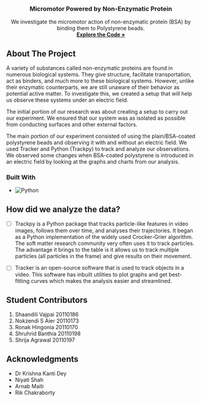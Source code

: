 
<!-- PROJECT LOGO -->
<br />
<div align="center">

<h3 align="center">Micromotor Powered by Non-Enzymatic Protein</h3>

  <p align="center">
    We investigate the micromotor action of non-enzymatic protein (BSA) by binding them to Polystyrene beads.
    <br />
    <a href="https://github.com/sbthycode/Data-Analysis-for-Micromotor-Action/blob/main/BS191_BSA_Tracking.ipynb"><strong>Explore the Code »</strong></a>
    <br />
  </p>
</div>

<!-- ABOUT THE PROJECT -->
## About The Project

A variety of substances called non-enzymatic proteins are found in numerous biological systems. They give structure, facilitate transportation, act as binders, and much more to these biological systems. However, unlike their enzymatic counterparts, we are still unaware of their behavior as potential active matter. To investigate this, we created a setup that will help us observe these systems under an electric field.

The initial portion of our research was about creating a setup to carry out our experiment. We ensured that our system was as isolated as possible from conducting surfaces and other external factors.

The main portion of our experiment consisted of using the plain/BSA-coated polystyrene beads and observing it with and without an electric field. We used Tracker and Python (Trackpy) to track and analyze our observations. We observed some changes when BSA-coated polystyrene is introduced in an electric field by looking at the graphs and charts from our analysis. 


### Built With

* ![Python](https://img.shields.io/badge/python-3670A0?style=for-the-badge&logo=python&logoColor=ffdd54)


## How did we analyze the data?

- [ ] Trackpy is a Python package that tracks particle-like features in video images, follows them over time, and analyses their trajectories. It began as a Python implementation of the widely used Crocker-Grier algorithm. The soft matter research community very often uses it to track particles. The advantage it brings to the table is it allows us to track multiple particles (all particles in the frame) and give results on their movement. 

- [ ] Tracker is an open-source software that is used to track objects in a video. This software has inbuilt utilities to plot graphs and get best-fitting curves which makes the analysis easier and streamlined.


## Student Contributors  

  1. Shaandili Vajpai 20110186 
  2. Nokzendi S Aier 20110173 
  3. Ronak Hingonia 20110170 
  4. Shruhrid Banthia 20110198  
  5. Shrija Agrawal 20110197 
  
<!-- ACKNOWLEDGMENTS -->
## Acknowledgments

* []() Dr Krishna Kanti Dey
* []() Niyati Shah
* []() Arnab Maiti
* []() Rik Chakraborty


